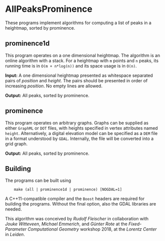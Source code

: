 AllPeaksProminence
==================

These programs implement algorithms for computing a list of peaks in a
heightmap, sorted by prominence.


prominence1d
------------

This program operates on a one dimensional heightmap. The algorithm is an
online algorithm with a stack. For a heightmap with `m` points and `n` peaks,
its running time is in `O(m + n*log(n))` and its space usage is in `O(n)`.

**Input:**
A one dimensional heightmap presented as whitespace separated pairs of
*position* and *height*. The pairs should be presented in order of increasing
*position*. No empty lines are allowed.

**Output:**
All peaks, sorted by prominence.


prominence
----------

This program operates on arbitrary graphs. Graphs can be supplied as either
`GraphML` or `DOT` files, with heights specified in vertex attributes named
`height`. Alternatively, a digital elevation model can be specified as a `DEM`
file in a format understood by `GDAL`. Internally, the file will be converted
into a grid graph.

**Output:**
All peaks, sorted by prominence.


Building
--------

The programs can be built using
```
    make (all | prominence1d | prominence) [NOGDAL=1]
```
A C++11-compatible compiler and the `Boost` headers are required for building
the programs. Without the final option, also the GDAL libraries are needed.


This algorithm was conceived by *Rudolf Fleischer* in collaboration with
*Jouke Witteveen*, *Michael Emmerich*, and *Günter Rote* at the
*Fixed-Parameter Computational Geometry* workshop 2018, at the *Lorentz Center*
in *Leiden*.
